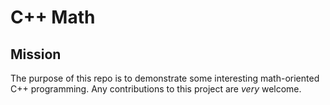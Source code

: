 C++ Math
========
## Mission
The purpose of this repo is to demonstrate some interesting math-oriented C++ programming. Any contributions to this project are _very_ welcome.
